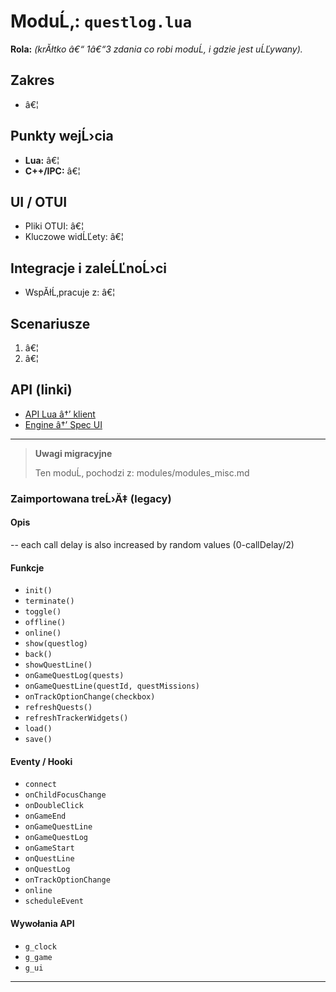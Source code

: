 ﻿# ModuĹ‚: `questlog.lua`

**Rola:** *(krĂłtko â€“ 1â€“3 zdania co robi moduĹ‚ i gdzie jest uĹĽywany).*

## Zakres
- â€¦

## Punkty wejĹ›cia
- **Lua:** â€¦
- **C++/IPC:** â€¦

## UI / OTUI
- Pliki OTUI: â€¦
- Kluczowe widĹĽety: â€¦

## Integracje i zaleĹĽnoĹ›ci
- WspĂłĹ‚pracuje z: â€¦

## Scenariusze
1. â€¦
2. â€¦

## API (linki)
- [API Lua â†’ klient](../../api/lua/luafunctions_client.md)
- [Engine â†’ Spec UI](../../api/engine/otclient_v_8_specyfikacja_ui.md)

---

> **Uwagi migracyjne**
>
> Ten moduĹ‚ pochodzi z: modules/modules_misc.md

### Zaimportowana treĹ›Ä‡ (legacy)
#### Opis

-- each call delay is also increased by random values (0-callDelay/2)


#### Funkcje

- `init()`
- `terminate()`
- `toggle()`
- `offline()`
- `online()`
- `show(questlog)`
- `back()`
- `showQuestLine()`
- `onGameQuestLog(quests)`
- `onGameQuestLine(questId, questMissions)`
- `onTrackOptionChange(checkbox)`
- `refreshQuests()`
- `refreshTrackerWidgets()`
- `load()`
- `save()`


#### Eventy / Hooki

- `connect`
- `onChildFocusChange`
- `onDoubleClick`
- `onGameEnd`
- `onGameQuestLine`
- `onGameQuestLog`
- `onGameStart`
- `onQuestLine`
- `onQuestLog`
- `onTrackOptionChange`
- `online`
- `scheduleEvent`


#### Wywołania API

- `g_clock`
- `g_game`
- `g_ui`

---
